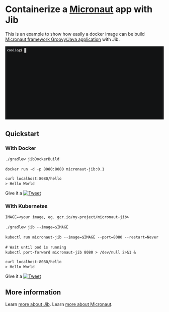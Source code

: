 # Containerize a [Micronaut](http://micronaut.io/) app with Jib

This is an example to show how easily a docker image can be build [Micronaut framework Groovy/Java application](http://guides.micronaut.io/creating-your-first-micronaut-app-groovy/guide/index.html) with Jib.

<!-- Dockerize and run a "Hello World" @Java @micronautfw app with #Jib in seconds -->
<p align="center">
    <a href="https://twitter.com/intent/tweet?text=Dockerize%20and%20run%20a%20%22Hello%20World%22%20%40Java%20%40micronautfw%20app%20with%20%23Jib%20in%20seconds&url=https://asciinema.org/a/191805&hashtags=docker,kubernetes">
    <img src="dockerize-micronaut-jib.gif?raw=true" width="600" alt="Dockerize Micronaut app with Jib">
  </a>
</p>

## Quickstart

### With Docker

```shell
./gradlew jibDockerBuild

docker run -d -p 8080:8080 micronaut-jib:0.1
```
```shell
curl localhost:8080/hello
> Hello World
```

<!-- Dockerize and run a "Hello World" @Java @micronautfw app with #Jib in seconds -->
Give it a [![Tweet](https://img.shields.io/twitter/url/http/shields.io.svg?style=social)](https://twitter.com/intent/tweet?text=Dockerize%20and%20run%20a%20%22Hello%20World%22%20%40Java%20%40micronautfw%20app%20with%20%23Jib%20in%20seconds&url=https://github.com/GoogleContainerTools/jib/tree/master/examples/micronaut&hashtags=docker,kubernetes)

### With Kubernetes

```shell
IMAGE=<your image, eg. gcr.io/my-project/micronaut-jib>

./gradlew jib --image=$IMAGE

kubectl run micronaut-jib --image=$IMAGE --port=8080 --restart=Never

# Wait until pod is running
kubectl port-forward micronaut-jib 8080 > /dev/null 2>&1 &
```
```shell
curl localhost:8080/hello
> Hello World
```

<!-- Run a "Hello World" @java @micronautfw app on #Kubernetes with #Jib in seconds -->
Give it a [![Tweet](https://img.shields.io/twitter/url/http/shields.io.svg?style=social)](https://twitter.com/intent/tweet?text=Run%20a%20%22Hello%20World%22%20%40java%20%40micronautfw%20app%20on%20%23Kubernetes%20with%20%23Jib%20in%20seconds&url=https://github.com/GoogleContainerTools/jib/tree/master/examples/micronaut&hashtags=docker,kubernetes)

## More information

Learn [more about Jib](https://github.com/GoogleContainerTools/jib).
Learn [more about Micronaut](https://micronaut.io).

